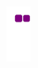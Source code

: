 ![snake gif](https://github.com/FelipeFreitasGit/FelipeFreitasGit/blob/output/github-contribution-grid-snake.gif)
